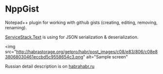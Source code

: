 NppGist
=======

Notepad++ plugin for working with github gists (creating, editing, removing, renaming).

[ServiceStack.Text](https://github.com/ServiceStack/ServiceStack.Text) is using for JSON serialization & deserialization.

<img src="http://habrastorage.org/getpro/habr/post_images/c08/e83/806/c08e838068030461eccbd5c9558654c3.png" alt="Sample screen"</img>

Russian detail description is on [habrahabr.ru](http://habrahabr.ru/post/215769/)

